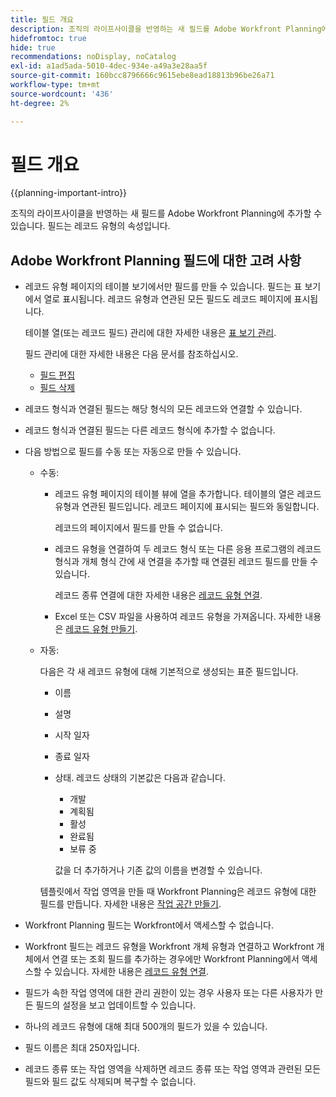 ```yaml
---
title: 필드 개요
description: 조직의 라이프사이클을 반영하는 새 필드를 Adobe Workfront Planning에 추가할 수 있습니다. 필드는 레코드 유형의 속성입니다.
hidefromtoc: true
hide: true
recommendations: noDisplay, noCatalog
exl-id: a1ad5ada-5010-4dec-934e-a49a3e28aa5f
source-git-commit: 160bcc8796666c9615ebe8ead18813b96be26a71
workflow-type: tm+mt
source-wordcount: '436'
ht-degree: 2%

---
```


# 필드 개요

<!--
title: Field overview
description: You can add new fields in Adobe Workfront Planning that reflect your organization's lifecycle. Fields are attributes of record types. 
hidefromtoc: yes
author: Alina
feature: Work Management (***************WE NEED A NEW ONE HERE***********)
role: User, Admin
hide: yes
-->

<!--update the metadata with real information when making this available in TOC and in the left nav-->

{{planning-important-intro}}

조직의 라이프사이클을 반영하는 새 필드를 Adobe Workfront Planning에 추가할 수 있습니다. 필드는 레코드 유형의 속성입니다.


## Adobe Workfront Planning 필드에 대한 고려 사항

* 레코드 유형 페이지의 테이블 보기에서만 필드를 만들 수 있습니다. 필드는 표 보기에서 열로 표시됩니다. 레코드 유형과 연관된 모든 필드도 레코드 페이지에 표시됩니다.

  테이블 열(또는 레코드 필드) 관리에 대한 자세한 내용은 [표 보기 관리](/help/quicksilver/planning/views/manage-the-table-view.md).

  필드 관리에 대한 자세한 내용은 다음 문서를 참조하십시오.

   * [필드 편집](/help/quicksilver/planning/fields/edit-fields.md)
   * [필드 삭제](/help/quicksilver/planning/fields/delete-fields.md)

* 레코드 형식과 연결된 필드는 해당 형식의 모든 레코드와 연결할 수 있습니다. <!--will this change and will the fields be available for other record types, too?! Also, the next bullet might need to change too if this one changes -->

* 레코드 형식과 연결된 필드는 다른 레코드 형식에 추가할 수 없습니다. <!-- this will change when they open the Field library tab when creating a field-->

* 다음 방법으로 필드를 수동 또는 자동으로 만들 수 있습니다.

   * 수동:

      * 레코드 유형 페이지의 테이블 뷰에 열을 추가합니다. 테이블의 열은 레코드 유형과 연관된 필드입니다. 레코드 페이지에 표시되는 필드와 동일합니다.

        레코드의 페이지에서 필드를 만들 수 없습니다.

      * 레코드 유형을 연결하여 두 레코드 형식 또는 다른 응용 프로그램의 레코드 형식과 개체 형식 간에 새 연결을 추가할 때 연결된 레코드 필드를 만들 수 있습니다.

        <!--* Importing record types with fields using a CSV or an Excel file. - this is not available yet-->

        레코드 종류 연결에 대한 자세한 내용은 [레코드 유형 연결](/help/quicksilver/planning/architecture/connect-record-types.md).

      * Excel 또는 CSV 파일을 사용하여 레코드 유형을 가져옵니다. 자세한 내용은 [레코드 유형 만들기](/help/quicksilver/planning/architecture/create-record-types.md).

   * 자동:

     다음은 각 새 레코드 유형에 대해 기본적으로 생성되는 표준 필드입니다.

      * 이름
      * 설명
      * 시작 일자
      * 종료 일자
      * 상태. 레코드 상태의 기본값은 다음과 같습니다.
         * 개발
         * 계획됨
         * 활성
         * 완료됨
         * 보류 중

        값을 더 추가하거나 기존 값의 이름을 변경할 수 있습니다.

     템플릿에서 작업 영역을 만들 때 Workfront Planning은 레코드 유형에 대한 필드를 만듭니다. 자세한 내용은 [작업 공간 만들기](/help/quicksilver/planning/architecture/create-workspaces.md).

* Workfront Planning 필드는 Workfront에서 액세스할 수 없습니다.

* Workfront 필드는 레코드 유형을 Workfront 개체 유형과 연결하고 Workfront 개체에서 연결 또는 조회 필드를 추가하는 경우에만 Workfront Planning에서 액세스할 수 있습니다. 자세한 내용은 [레코드 유형 연결](/help/quicksilver/planning/architecture/connect-record-types.md).

* 필드가 속한 작업 영역에 대한 관리 권한이 있는 경우 사용자 또는 다른 사용자가 만든 필드의 설정을 보고 업데이트할 수 있습니다.

* 하나의 레코드 유형에 대해 최대 500개의 필드가 있을 수 있습니다.

* 필드 이름은 최대 250자입니다.

* 레코드 종류 또는 작업 영역을 삭제하면 레코드 종류 또는 작업 영역과 관련된 모든 필드와 필드 값도 삭제되며 복구할 수 없습니다. <!-- this might change with a possible recycle bin solution?!-->
